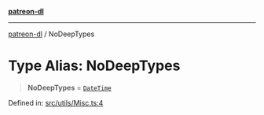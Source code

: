 [**patreon-dl**](../README.md)

***

[patreon-dl](../README.md) / NoDeepTypes

# Type Alias: NoDeepTypes

> **NoDeepTypes** = [`DateTime`](../classes/DateTime.md)

Defined in: [src/utils/Misc.ts:4](https://github.com/patrickkfkan/patreon-dl/blob/4add035452a0337eb07608bde52caecf1dcf43e7/src/utils/Misc.ts#L4)
